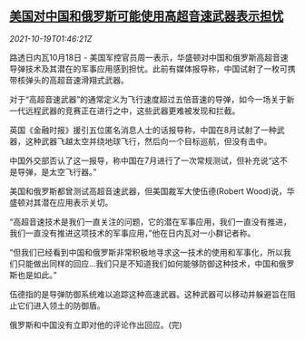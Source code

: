 <!--1634608862000-->
[美国对中国和俄罗斯可能使用高超音速武器表示担忧](https://cn.reuters.com/article/us-china-russia-hypersonic-weapons-1019-idCNKBS2H903X)
------

<div><i>2021-10-19T01:46:21Z</i></div><p>路透日内瓦10月18日 - 美国军控官员周一表示，华盛顿对中国和俄罗斯高超音速导弹技术及其潜在的军事应用感到担忧。此前有媒体报导称，中国试射了一枚可携带核弹头的高超音速滑翔式武器。</p><p>对于“高超音速武器”的通常定义为飞行速度超过五倍音速的导弹，如今一场关于新一代远程武器的竞赛正在进行之中，这些武器更难被发现和拦截。</p><p>英国《金融时报》援引五位匿名消息人士的话报导称，中国在8月试射了一种武器，这种武器飞越太空并绕地球飞行，然后向一个目标巡航，但没有击中。</p><p>中国外交部否认了这一报导，称中国在7月进行了一次常规测试，但补充说“这不是导弹，是太空飞行器。”</p><p>美国和俄罗斯都曾测试高超音速武器，但美国裁军大使伍德(Robert Wood)说，华盛顿对其潜在应用表示关切。</p><p>“高超音速技术是我们一直关注的问题，它的潜在军事应用，我们一直没有推进，我们一直没有推进这项技术的军事应用，”他在日内瓦对一小群记者称。</p><p>“但我们已经看到中国和俄罗斯非常积极地寻求这一技术的使用和军事化，所以我们只能做出同样的回应...我们只是不知道我们如何能够防御这种技术，中国和俄罗斯也是如此。”</p><p>伍德指的是导弹防御系统难以追踪这种高速武器。这种武器可以移动并躲避旨在阻止它们进入领土的防御盾。</p><p>俄罗斯和中国没有立即对他的评论作出回应。(完)</p>
